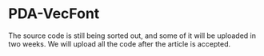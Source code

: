 # PDA-VecFont

The source code is still being sorted out, and some of it will be uploaded in two weeks. We will upload all the code after the article is accepted.
